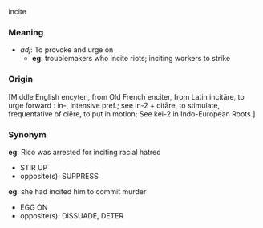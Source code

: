 incite
### Meaning
+ _adj_: To provoke and urge on
    + __eg__: troublemakers who incite riots; inciting workers to strike

### Origin

[Middle English encyten, from Old French enciter, from Latin incitāre, to urge forward : in-, intensive pref.; see in-2 + citāre, to stimulate, frequentative of ciēre, to put in motion; See kei-2 in Indo-European Roots.]

### Synonym

__eg__: Rico was arrested for inciting racial hatred

+ STIR UP
+ opposite(s): SUPPRESS

__eg__: she had incited him to commit murder

+ EGG ON
+ opposite(s): DISSUADE, DETER


